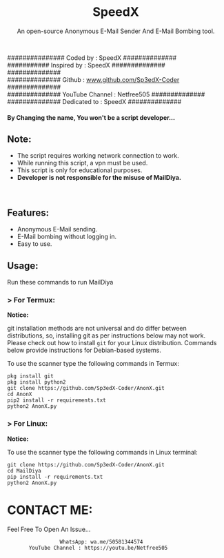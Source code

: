 <h1 align="center">SpeedX

</h1>
<p align="center">An open-source Anonymous E-Mail Sender And E-Mail Bombing tool.</p><br>


###############  Coded by      : SpeedX ##############<br>
########### Inspired by        : SpeedX ##############<br>
 ##############<br>
##############  Github         : www.github.com/Sp3edX-Coder ##############<br>
############## YouTube Channel : Netfree505 ##############<br>
############## Dedicated to    : SpeedX ##############<br>



#### By Changing the name, You won't be a script developer...

## Note:

- The script requires working network connection to work.
- While running this script, a vpn must be used.
- This script is only for educational purposes.
- **Developer is not responsible for the misuse of MailDiya.**
<br>

## Features:

- Anonymous E-Mail sending.
- E-Mail bombing without logging in.
- Easy to use.

## Usage:

Run these commands to run MailDiya

### > For Termux:

**Notice:** 

git installation methods are not universal and do differ between distributions,
so, installing git as per instructions below may not work.
Please check out how to install `git` for your Linux distribution.
Commands below provide instructions for Debian-based systems.

To use the scanner type the following commands in Termux:
```
pkg install git
pkg install python2
git clone https://github.com/Sp3edX-Coder/AnonX.git
cd AnonX
pip2 install -r requirements.txt
python2 AnonX.py
```

### > For Linux:

**Notice:** 

To use the scanner type the following commands in Linux terminal:
```
git clone https://github.com/Sp3edX-Coder/AnonX.git
cd MailDiya
pip install -r requirements.txt
python2 AnonX.py
```



# CONTACT ME:

Feel Free To Open An Issue...

```
                 WhatsApp: wa.me/50581344574
       YouTube Channel : https://youtu.be/Netfree505
```


